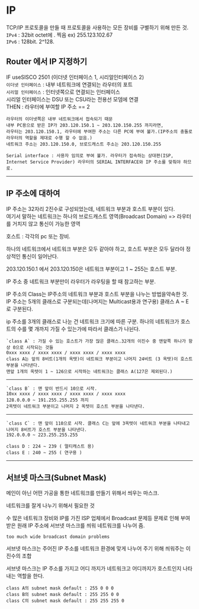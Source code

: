 # IP
TCP/IP 프로토콜을 만들 때 프로토콜을 사용하는 모든 장비를 구별하기 위해 만든 것.  
`IPv4` : 32bit octet에 . 찍음 ex) 255.123.102.67  
`IPv6` : 128bit. 2^128. 

## Router 에서 IP 지정하기
IF useSISCO 2501 (이더넷 인터페이스 1, 시리얼인터페이스 2)  
`이더넷 인터페이스` : 내부 네트워크에 연결되는 라우터의 포트  
`시리얼 인터페이스` : 인터넷쪽으로 연결되는 인터페이스  
시리얼 인터페이스는 DSU 또는 CSU라는 전용선 모뎀에 연결  
THEN : 라우터에 부여할 IP 주소 == 2

    라우터의 이더넷쪽은 내부 네트워크에서 접속되기 때문  
    내부 PC용으로 받은 IP가 203.120.150.1 ~ 203.120.150.255 까지라면,
    라우터는 203.120.150.1, 라우터에 부여한 주소는 다른 PC에 부여 불가.(IP주소의 충돌로 라우터의 역할을 제대로 수행 할 수 없음.)
    네트워크 주소는 203.120.150.0, 브로드캐스트 주소는 203.120.150.255

    Serial interface : 사용자 임의로 부여 불가. 라우터가 접속하는 상대편(ISP, Internet Service Provider) 라우터의 SERIAL INTERFACE와 IP 주소를 맞춰야 하므로.
***
## IP 주소에 대하여
IP 주소는 32자리 2진수로 구성되었는데, 네트워크 부분과 호스트 부분이 있다.  
여기서 말하는 네트워크는 하나의 브로드캐스트 영역(Broadcast Domain) => 라우터를 거치지 않고 통신이 가능한 영역  

호스트 : 각각의 pc 또는 장비.

하나의 네트워크에서 네트워크 부분은 모두 같아야 하고, 호스트 부분은 모두 달라야 정상적인 통신이 일어난다.

203.120.150.1 에서 203.120.150은 네트워크 부분이고 1 ~ 255는 호스트 부분.

IP 주소 중 네트워크 부분만이 라우터가 라우팅을 할 때 참고하는 부분.

IP 주소의 Class는 IP주소의 네트워크 부분과 호스트 부분을 나누는 방법을약속한 것. IP 주소는 5개의 클래스로 구분되는데(나머지는 Multicast용과 연구용) 클래스 A ~ E로 구분된다.

ip 주소를 3개의 클래스로 나눈 건 네트워크 크기에 따른 구분. 하나의 네트워크가 호스트의 수를 몇 개까지 가질 수 있는가에 따라서 클래스가 나뉜다.

    `class A` : 가질 수 있는 호스트가 가장 많은 클래스.32개의 이진수 중 맨앞쪽 하나가 항상 0으로 시작되는 것들
    0xxx xxxx / xxxx xxxx / xxxx xxxx / xxxx xxxx
    class A는 앞의 8비트(1개의 옥텟)이 네트워크 부분이고 나머지 24비트 (3 옥텟)이 호스트 부분을 나타낸다.
    맨앞 1개의 옥텟이 1 ~ 126으로 시작하는 네트워크는 클래스 A(127은 제외된다.)
***
    `class B` : 맨 앞이 반드시 10으로 시작.
    10xx xxxx / xxxx xxxx / xxxx xxxx / xxxx xxxx
    128.0.0.0 ~ 191.255.255.255 까지
    2옥텟이 네트워크 부분이고 나머지 2 옥텟이 호스트 부분을 나타낸다. 
***
    `class C` : 맨 앞이 110으로 시작. 클래스 C는 앞에 3옥텟이 네트워크 부분을 나타내고 나머지 8비트가 호스트 부분을 나타낸다.
    192.0.0.0 ~ 223.255.255.255

    class D : 224 ~ 239 ( 멀티캐스트 용)
    class E : 240 ~ 255 ( 연구용 )

***
## 서브넷 마스크(Subnet Mask)
메인이 아닌 어떤 가공을 통한 네트워크를 만들기 위해서 씌우는 마스크.  

네트워크를 잘게 나누기 위해서 필요한 것

수 많은 네트워크 장비와 IP를 가진 ISP 업체에서 Broadcast 문제등 문제로 인해 부여받은 원래 IP 주소에 서브넷 마스크를 씌워 네트워크를 나누어 줌.  

`too much wide broadcast domain problems`

서브넷 마스크는 주어진 IP 주소를 네트워크 환경에 맞게 나누어 주기 위해 씌워주는 이진수의 조합

서브넷 마스크는 IP 주소를 가지고 어디 까지가 네트워크고 어디까지가 호스트인지 나타내는 역할을 한다.

    class A의 subnet mask default : 255 0 0 0
    class B의 subnet mask default : 255 255 0 0
    class C의 subnet mask default : 255 255 255 0